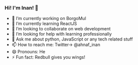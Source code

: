 ### Hi! I'm Inan!  👋

- 🔭 I’m currently working on BorgoMul
- 🌱 I’m currently learning ReactJS
- 👯 I’m looking to collaborate on web development
- 🤔 I’m looking for help with learning professionally
- 💬 Ask me about python, JavaScript or any tech related stuff
- 📫 How to reach me: Twitter-> @ahnaf_inan
- 😄 Pronouns: He
- ⚡ Fun fact: Redbull gives you wings!
